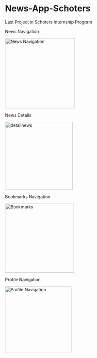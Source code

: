 # News-App-Schoters
Last Project in Schoters Internship Program

News Navigation


<img width="230" alt="News Navigation" src="https://user-images.githubusercontent.com/62545292/198843862-97db0682-1eaa-4c0a-b6c2-a57ea8e8a5f2.png">

News Details


<img width="223" alt="detailnews" src="https://user-images.githubusercontent.com/62545292/198843915-8073272b-92ec-45ca-9082-e736a5645e09.png">

Bookmarks Navigation


<img width="227" alt="Bookmarks" src="https://user-images.githubusercontent.com/62545292/198843991-0bcdb331-443f-44cc-b650-43d83535a615.png">

Profile Navigation


<img width="219" alt="Profile Navigation" src="https://user-images.githubusercontent.com/62545292/198844027-211319b3-60e9-467b-b55b-417c40abeea2.png">
